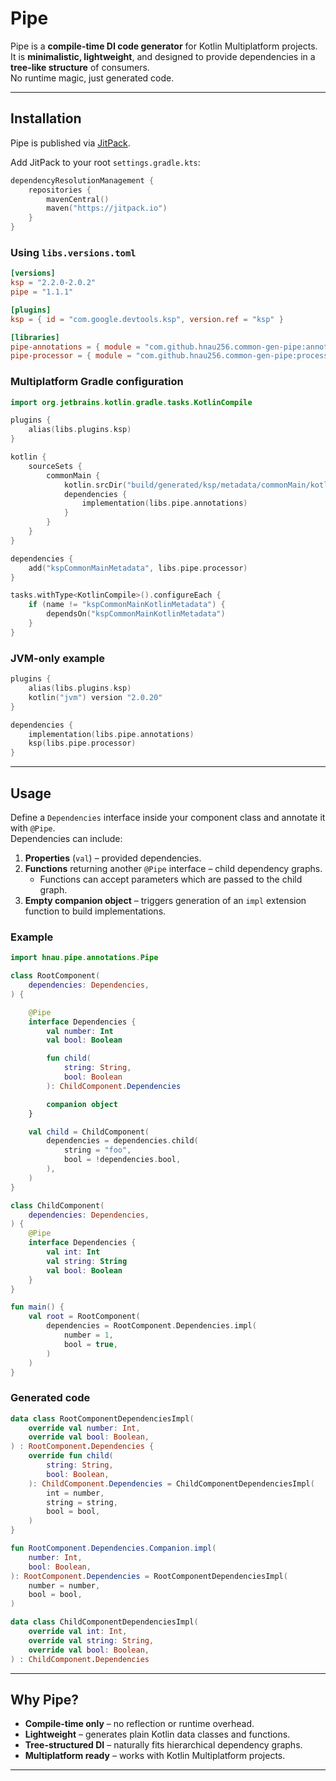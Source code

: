 # Pipe

Pipe is a **compile-time DI code generator** for Kotlin Multiplatform projects.  
It is **minimalistic, lightweight**, and designed to provide dependencies in a **tree-like structure** of consumers.  
No runtime magic, just generated code.

---

## Installation

Pipe is published via [JitPack](https://jitpack.io/#hnau256/common-gen-pipe).

Add JitPack to your root `settings.gradle.kts`:

```kotlin
dependencyResolutionManagement {
    repositories {
        mavenCentral()
        maven("https://jitpack.io")
    }
}
```

### Using `libs.versions.toml`

```toml
[versions]
ksp = "2.2.0-2.0.2"
pipe = "1.1.1"

[plugins]
ksp = { id = "com.google.devtools.ksp", version.ref = "ksp" }

[libraries]
pipe-annotations = { module = "com.github.hnau256.common-gen-pipe:annotations", version.ref = "pipe" }
pipe-processor = { module = "com.github.hnau256.common-gen-pipe:processor", version.ref = "pipe" }
```

### Multiplatform Gradle configuration

```kotlin
import org.jetbrains.kotlin.gradle.tasks.KotlinCompile

plugins {
    alias(libs.plugins.ksp)
}

kotlin {
    sourceSets {
        commonMain {
            kotlin.srcDir("build/generated/ksp/metadata/commonMain/kotlin")
            dependencies {
                implementation(libs.pipe.annotations)
            }
        }
    }
}

dependencies {
    add("kspCommonMainMetadata", libs.pipe.processor)
}

tasks.withType<KotlinCompile>().configureEach {
    if (name != "kspCommonMainKotlinMetadata") {
        dependsOn("kspCommonMainKotlinMetadata")
    }
}
```

### JVM-only example

```kotlin
plugins {
    alias(libs.plugins.ksp)
    kotlin("jvm") version "2.0.20"
}

dependencies {
    implementation(libs.pipe.annotations)
    ksp(libs.pipe.processor)
}
```

---

## Usage

Define a `Dependencies` interface inside your component class and annotate it with `@Pipe`.  
Dependencies can include:

1. **Properties** (`val`) – provided dependencies.  
2. **Functions** returning another `@Pipe` interface – child dependency graphs.  
   - Functions can accept parameters which are passed to the child graph.  
3. **Empty companion object** – triggers generation of an `impl` extension function to build implementations.

### Example

```kotlin
import hnau.pipe.annotations.Pipe

class RootComponent(
    dependencies: Dependencies,
) {

    @Pipe
    interface Dependencies {
        val number: Int
        val bool: Boolean

        fun child(
            string: String,
            bool: Boolean
        ): ChildComponent.Dependencies

        companion object
    }

    val child = ChildComponent(
        dependencies = dependencies.child(
            string = "foo",
            bool = !dependencies.bool,
        ),
    )
}

class ChildComponent(
    dependencies: Dependencies,
) {
    @Pipe
    interface Dependencies {
        val int: Int
        val string: String
        val bool: Boolean
    }
}

fun main() {
    val root = RootComponent(
        dependencies = RootComponent.Dependencies.impl(
            number = 1,
            bool = true,
        )
    )
}
```

### Generated code

```kotlin
data class RootComponentDependenciesImpl(
    override val number: Int,
    override val bool: Boolean,
) : RootComponent.Dependencies {
    override fun child(
        string: String,
        bool: Boolean,
    ): ChildComponent.Dependencies = ChildComponentDependenciesImpl(
        int = number,
        string = string,
        bool = bool,
    )
}

fun RootComponent.Dependencies.Companion.impl(
    number: Int,
    bool: Boolean,
): RootComponent.Dependencies = RootComponentDependenciesImpl(
    number = number,
    bool = bool,
)

data class ChildComponentDependenciesImpl(
    override val int: Int,
    override val string: String,
    override val bool: Boolean,
) : ChildComponent.Dependencies
```

---

## Why Pipe?

- **Compile-time only** – no reflection or runtime overhead.  
- **Lightweight** – generates plain Kotlin data classes and functions.  
- **Tree-structured DI** – naturally fits hierarchical dependency graphs.  
- **Multiplatform ready** – works with Kotlin Multiplatform projects.  

---
